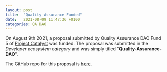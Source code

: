```yaml
---
layout: post
title:  "Quality Assurance Funded"
date:   2021-08-09 11:47:36 +0100
categories: QA DAO
---
```


On August 9th 2021, a proposal submitted by Quality Assurance DAO Fund 5 of [Project Catalyst](https://cardano.ideascale.com/) was funded. The proposal was submitted in the *Developer ecosystem category* and was simply titled "**Quality-Assurance-DAO**".

The GitHub repo for this proposal is [here](https://github.com/Quality-Assurance-DAO/F5-Developer-ecosystem-Proposal).
